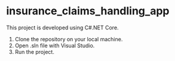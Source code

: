 # insurance_claims_handling_app

This project is developed using C#.NET Core.
1. Clone the repository on your local machine.
2. Open .sln file with Visual Studio.
3. Run the project.
